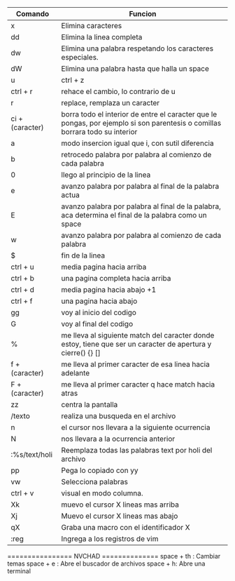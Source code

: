 | Comando | Funcion |
| ---- | ---- |
| x | Elimina caracteres |
| dd | Elimina la linea completa |
| dw | Elimina una palabra respetando los caracteres especiales. |
| dW | Elimina una palabra hasta que halla un space |
| u | ctrl + z |
| ctrl + r | rehace el cambio, lo contrario de u |
| r | replace,  remplaza un caracter |
| ci + (caracter) | borra todo el interior de entre el caracter que le pongas, por ejemplo si son parentesis o comillas borrara todo su interior |
| a | modo insercion igual que i, con sutil diferencia |
| b | retrocedo palabra por palabra al comienzo de cada palabra |
| 0 | llego al principio de la linea |
| e | avanzo palabra por palabra al final de la palabra actua |
| E | avanzo palabra por palabra al final de la palabra, aca determina el final de la palabra como un space |
| w | avanzo palabra por palabra al comienzo de cada palabra |
| $ | fin de la linea |
| ctrl + u | media pagina hacia arriba |
| ctrl + b | una pagina completa hacia arriba |
| ctrl + d | media pagina hacia abajo +1 |
| ctrl + f | una pagina hacia abajo |
| gg | voy al inicio del codigo |
| G | voy al final del codigo |
| % | me lleva al siguiente match del caracter donde estoy, tiene que ser un caracter de apertura y cierre() {} [] |
| f + (caracter) | me lleva al primer caracter de esa linea hacia adelante |
| F + (caracter) | me lleva al primer caracter q hace match hacia atras |
| zz | centra la pantalla |
| /texto | realiza una busqueda en el archivo |
| n | el cursor nos llevara a la siguiente ocurrencia |
| N | nos llevara a la ocurrencia anterior |
| :%s/text/holi | Reemplaza todas las palabras text por holi del archivo |
| pp | Pega lo copiado con yy |
| vw | Selecciona palabras |
| ctrl + v | visual en modo columna. |
| Xk | muevo el cursor X lineas mas arriba |
| Xj | Muevo el cursor X lineas mas abajo |
| qX | Graba una macro con el identificador X |
| :reg | Ingrega a los registros de vim |


================ NVCHAD ==============
space + th : Cambiar temas
space + e : Abre el buscador de archivos
space + h: Abre una terminal

